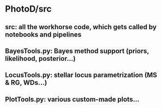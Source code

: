 # PhotoD/src 

## src: all the workhorse code, which gets called by notebooks and pipelines

## BayesTools.py: Bayes method support (priors, likelihood, posterior...)
## LocusTools.py: stellar locus parametrization (MS & RG, WDs...)
## PlotTools.py: various custom-made plots... 


